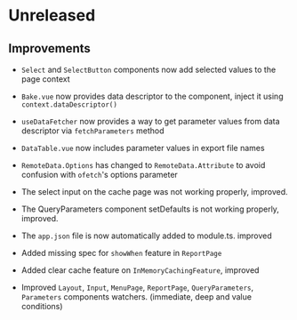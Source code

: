 # Unreleased

## Improvements

- `Select` and `SelectButton` components now add selected values to the page
  context
- `Bake.vue` now provides data descriptor to the component, inject it using
  `context.dataDescriptor()`
- `useDataFetcher` now provides a way to get parameter values from data
  descriptor via `fetchParameters` method
- `DataTable.vue` now includes parameter values in export file names
- `RemoteData.Options` has changed to `RemoteData.Attribute` to avoid confusion
  with `ofetch`'s options parameter
- The select input on the cache page was not working properly, improved.

- The QueryParameters component setDefaults is not working properly, improved.
- The `app.json` file is now automatically added to module.ts. improved 
- Added missing spec for `showWhen` feature in `ReportPage`
- Added clear cache feature on `InMemoryCachingFeature`, improved
- Improved `Layout`, `Input`, `MenuPage`, `ReportPage`, `QueryParameters`, `Parameters` components watchers. (immediate, deep and value conditions)
